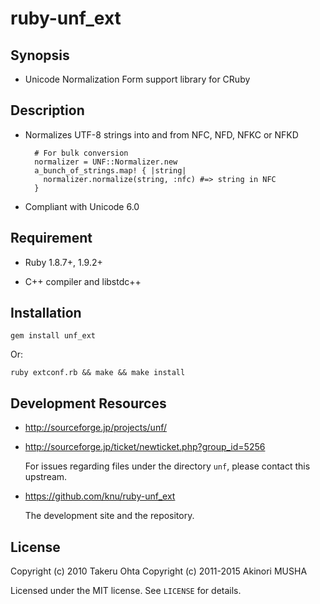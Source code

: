 ruby-unf_ext
============

Synopsis
--------

* Unicode Normalization Form support library for CRuby

Description
-----------

* Normalizes UTF-8 strings into and from NFC, NFD, NFKC or NFKD

        # For bulk conversion
        normalizer = UNF::Normalizer.new
        a_bunch_of_strings.map! { |string|
          normalizer.normalize(string, :nfc) #=> string in NFC
        }

* Compliant with Unicode 6.0

Requirement
-----------

* Ruby 1.8.7+, 1.9.2+

* C++ compiler and libstdc++

Installation
------------

	gem install unf_ext

Or:

    ruby extconf.rb && make && make install

Development Resources
---------------------

* http://sourceforge.jp/projects/unf/
* http://sourceforge.jp/ticket/newticket.php?group_id=5256

    For issues regarding files under the directory `unf`, please
    contact this upstream.

* https://github.com/knu/ruby-unf_ext

    The development site and the repository.

License
-------

Copyright (c) 2010 Takeru Ohta
Copyright (c) 2011-2015 Akinori MUSHA

Licensed under the MIT license.
See `LICENSE` for details.
